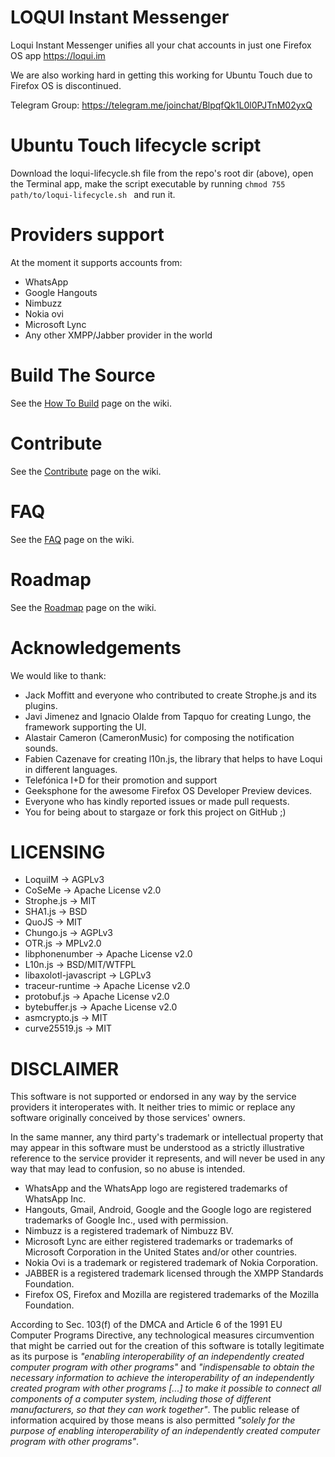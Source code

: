 LOQUI Instant Messenger
=====
Loqui Instant Messenger unifies all your chat accounts in just one Firefox OS app
https://loqui.im

We are also working hard in getting this working for Ubuntu Touch due to Firefox OS is discontinued.

Telegram Group: https://telegram.me/joinchat/BlpqfQk1L0l0PJTnM02yxQ

Ubuntu Touch lifecycle script
===
Download the loqui-lifecycle.sh file from the repo's root dir (above), open the Terminal app, make the script executable by running ```chmod 755 path/to/loqui-lifecycle.sh ``` and run it.

Providers support
===
At the moment it supports accounts from:
 * WhatsApp
 * Google Hangouts
 * Nimbuzz
 * Nokia ovi
 * Microsoft Lync
 * Any other XMPP/Jabber provider in the world

Build The Source
===
See the [How To Build](https://github.com/loqui/im/wiki/Build-Loqui) page on the wiki.

Contribute
===
See the [Contribute](https://github.com/loqui/im/wiki/Contribute) page on the wiki.

FAQ
===
See the [FAQ](https://github.com/loqui/im/wiki/FAQ) page on the wiki.

Roadmap
===
See the [Roadmap](https://github.com/loqui/im/wiki/Roadmap) page on the wiki.

Acknowledgements
===
We would like to thank:
 * Jack Moffitt and everyone who contributed to create Strophe.js and its plugins.
 * Javi Jimenez and Ignacio Olalde from Tapquo for creating Lungo, the framework supporting the UI.
 * Alastair Cameron (CameronMusic) for composing the notification sounds.
 * Fabien Cazenave for creating l10n.js, the library that helps to have Loqui in different languages.
 * Telefónica I+D for their promotion and support
 * Geeksphone for the awesome Firefox OS Developer Preview devices.
 * Everyone who has kindly reported issues or made pull requests.
 * You for being about to stargaze or fork this project on GitHub ;)

LICENSING
===
 * LoquiIM → AGPLv3
 * CoSeMe → Apache License v2.0
 * Strophe.js → MIT
 * SHA1.js → BSD
 * QuoJS → MIT
 * Chungo.js → AGPLv3
 * OTR.js → MPLv2.0
 * libphonenumber → Apache License v2.0
 * L10n.js → BSD/MIT/WTFPL
 * libaxolotl-javascript → LGPLv3
 * traceur-runtime → Apache License v2.0
 * protobuf.js → Apache License v2.0
 * bytebuffer.js → Apache License v2.0
 * asmcrypto.js → MIT
 * curve25519.js → MIT

DISCLAIMER
===
This software is not supported or endorsed in any way by the service providers it interoperates with. It neither tries to mimic or replace any software originally conceived by those services' owners.

In the same manner, any third party's trademark or intellectual property that may appear in this software must be understood as a strictly illustrative reference to the service provider it represents, and will never be used in any way that may lead to confusion, so no abuse is intended. 

* WhatsApp and the WhatsApp logo are registered trademarks of WhatsApp Inc.
* Hangouts, Gmail, Android, Google and the Google logo are registered trademarks of Google Inc., used with permission.
* Nimbuzz is a registered trademark of Nimbuzz BV.
* Microsoft Lync are either registered trademarks or trademarks of Microsoft Corporation in the United States and/or other countries.
* Nokia Ovi is a trademark or registered trademark of Nokia Corporation.
* JABBER is a registered trademark licensed through the XMPP Standards Foundation.
* Firefox OS, Firefox and Mozilla are registered trademarks of the Mozilla Foundation.

According to Sec. 103(f) of the DMCA and Article 6 of the 1991 EU Computer Programs Directive, any technological measures circumvention that might be carried out for the creation of this software is totally legitimate as its purpose is *"enabling interoperability of an independently created computer program with other programs"* and *"indispensable to obtain the necessary infor­mation to achieve the interoperability of an indepen­dently created program with other programs [...] to make it possible to connect all components of a computer system, including those of different manufacturers, so that they can work together"*. The public release of information acquired by those means is also permitted *"solely for the purpose of enabling interoperability of an independently created computer program with other programs"*.
